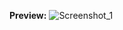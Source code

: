 <b>Preview:</b>
![Screenshot_1](https://user-images.githubusercontent.com/29331682/129491898-ad934e74-bca1-46fe-93c8-40496b7546e8.png)

